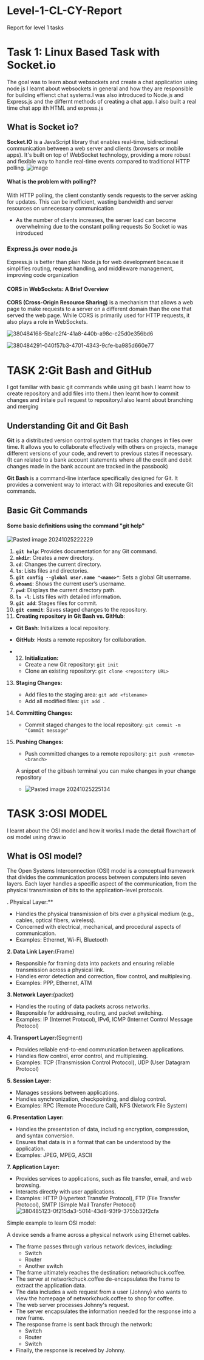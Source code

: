# Level-1-CL-CY-Report
Report for level 1 tasks 

# Task 1: Linux Based Task with Socket.io

The goal was to learn about websockets and create a chat application using node js
I learnt about websockets in general and how they are responsible for building effienct chat systems.I was also introduced to Node.js and Express.js and the differnt methods of creating a chat app.
I also built a real time chat app ith HTML and express.js
## What is Socket io?

**Socket.IO** is a JavaScript library that enables real-time, bidirectional communication between a web server and clients (browsers or mobile apps). It's built on top of WebSocket technology, providing a more robust and flexible way to handle real-time events compared to traditional HTTP polling.
![image](https://github.com/user-attachments/assets/b832cbab-5c1e-4b77-ab24-bcf08060a70a)


#### What is the problem with polling??
With HTTP polling, the client constantly sends requests to the server asking for updates. This can be inefficient, wasting bandwidth and server resources on unnecessary communication
- As the number of clients increases, the server load can become overwhelming due to the constant polling requests
So Socket io was introduced

### Express.js over node.js
Express.js is better than plain Node.js for web development because it simplifies routing, request handling, and middleware management, improving code organization

#### CORS in WebSockets: A Brief Overview

**CORS (Cross-Origin Resource Sharing)** is a mechanism that allows a web page to make requests to a server on a different domain than the one that served the web page. While CORS is primarily used for HTTP requests, it also plays a role in WebSockets.

![380484168-5ba1c2f4-41a8-440b-a98c-c25d0e356bd6](https://github.com/user-attachments/assets/a5cf827a-06fb-4166-a8cd-f5c16b471e98)

![380484291-040f57b3-4701-4343-9cfe-ba985d660e77](https://github.com/user-attachments/assets/8840e5d3-5590-4159-a9a7-876244c096d4)



# TASK 2:Git Bash and GitHub

I got familiar with basic git commands while using git bash.I learnt how to create repository and add files into them.I then learnt how to commit changes and initaie pull request to repository.I also learnt about branching and merging 

## Understanding Git and Git Bash

**Git** is a distributed version control system that tracks changes in files over time. It allows you to collaborate effectively with others on projects, manage different versions of your code, and revert to previous states if necessary.
(It can related to a bank account statements where all the credit and debit changes made in the bank account are tracked in the passbook)


**Git Bash** is a command-line interface specifically designed for Git. It provides a convenient way to interact with Git repositories and execute Git commands.


## Basic Git Commands

#### Some basic definitions using the command  "git help"

![Pasted image 20241025222229](https://github.com/user-attachments/assets/a70d2e8d-23da-4de3-8de6-0b41ed8e0754)


1. **`git help`**: Provides documentation for any Git command.
2. **`mkdir`**: Creates a new directory.
3. **`cd`**: Changes the current directory.
4. **`ls`**: Lists files and directories.
5. **`git config --global user.name "<name>"`**: Sets a global Git username.
6. **`whoami`**: Shows the current user’s username.
7. **`pwd`**: Displays the current directory path.
8. **`ls -l`**: Lists files with detailed information.
9. **`git add`**: Stages files for commit.
10. **`git commit`**: Saves staged changes to the repository.
11. **Creating repository in Git Bash vs. GitHub**:

- **Git Bash**: Initializes a local repository.
- **GitHub**: Hosts a remote repository for collaboration.

- 12. **Initialization:**
    
    - Create a new Git repository: `git init`
    - Clone an existing repository: `git clone <repository URL>`
13. **Staging Changes:**
    
    - Add files to the staging area: `git add <filename>`
    - Add all modified files: `git add .`
14. **Committing Changes:**
    
    - Commit staged changes to the local repository: `git commit -m "Commit message"`
15. **Pushing Changes:**
    
    - Push committed changes to a remote repository: `git push <remote><branch>`

    A snippet of the gitbash terminal you can make changes in your change repository 
    -  ![Pasted image 20241025225134](https://github.com/user-attachments/assets/a340a238-259a-4ca5-84fe-2f5ad203d945)



# TASK 3:OSI MODEL

I learnt about the OSI model and how it works.I made the detail flowchart of osi model using draw.io

## What is OSI model?
The Open Systems Interconnection (OSI) model is a conceptual framework that divides the communication process between computers into seven layers. Each layer handles a specific aspect of the communication, from the physical transmission of bits to the application-level protocols.

. Physical Layer:**

- Handles the physical transmission of bits over a physical medium (e.g., cables, optical fibers, wireless).
- Concerned with electrical, mechanical, and procedural aspects of communication.
- Examples: Ethernet, Wi-Fi, Bluetooth

**2. Data Link Layer:**(Frame)

- Responsible for framing data into packets and ensuring reliable transmission across a physical link.
- Handles error detection and correction, flow control, and multiplexing.
- Examples: PPP, Ethernet, ATM

**3. Network Layer:**(packet)

- Handles the routing of data packets across networks.
- Responsible for addressing, routing, and packet switching.
- Examples: IP (Internet Protocol), IPv6, ICMP (Internet Control Message Protocol)

**4. Transport Layer:**(Segment)

- Provides reliable end-to-end communication between applications.
- Handles flow control, error control, and multiplexing.
- Examples: TCP (Transmission Control Protocol), UDP (User Datagram Protocol)

**5. Session Layer:**

- Manages sessions between applications.
- Handles synchronization, checkpointing, and dialog control.
- Examples: RPC (Remote Procedure Call), NFS (Network File System)

**6. Presentation Layer:**

- Handles the presentation of data, including encryption, compression, and syntax conversion.
- Ensures that data is in a format that can be understood by the application.
- Examples: JPEG, MPEG, ASCII

**7. Application Layer:**

- Provides services to applications, such as file transfer, email, and web browsing.
- Interacts directly with user applications.
- Examples: HTTP (Hypertext Transfer Protocol), FTP (File Transfer Protocol), SMTP (Simple Mail Transfer Protocol)
![380485123-0f215da3-5014-43d8-93f9-3755b32f2cfa](https://github.com/user-attachments/assets/13d4595c-dd18-47f5-93b0-60736a724b04)


 Simple example to learn OSI model:

A device sends a frame across a physical network using Ethernet cables.
- The frame passes through various network devices, including:
    - Switch
    - Router
    - Another switch
- The frame ultimately reaches the destination: networkchuck.coffee.
- The server at networkchuck.coffee de-encapsulates the frame to extract the application data.
- The data includes a web request from a user (Johnny) who wants to view the homepage of networkchuck.coffee to shop for coffee.
- The web server processes Johnny's request.
- The server encapsulates the information needed for the response into a new frame.
- The response frame is sent back through the network:
    - Switch
    - Router
    - Switch
- Finally, the response is received by Johnny.

